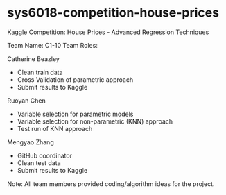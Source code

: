 # sys6018-competition-house-prices
Kaggle Competition: House Prices - Advanced Regression Techniques

Team Name: C1-10
Team Roles:
 
Catherine Beazley 
- Clean train data
- Cross Validation of parametric approach
- Submit results to Kaggle

Ruoyan Chen 
- Variable selection for parametric models
- Variable selection for non-parametric (KNN) approach
- Test run of KNN approach

Mengyao Zhang 
- GitHub coordinator
- Clean test data
- Submit results to Kaggle

Note: All team members provided coding/algorithm ideas for the project.
